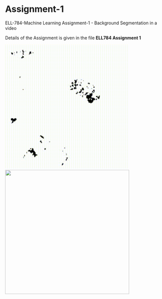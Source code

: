 # Assignment-1
ELL-784-Machine Learning Assignment-1 - Background Segmentation in a video

<p>Details of the Assignment is given in the file <strong>ELL784 Assignment 1</strong></p>
<img src="https://github.com/shivam6991/Assignment-1/blob/50a79825c3ef353734b6d6b40480bab72a40b1c6/Foreground-GIF.gif" width="400" height="400" />
<img src="https://github.com/shivam6991/Assignment-1/blob/77bdce8475cf7da9b9dadc3131db12dc22defa61/umcp.gif" width="400" height="400" />
